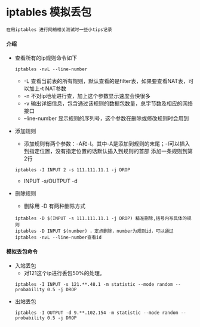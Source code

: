 #  iptables 模拟丢包

```
在用iptables 进行网络相关测试时一些小tips记录
```

#### 介绍
- 查看所有的ip规则命令如下
    ```
    iptables -nvL --line-number
    ```
    - -L 查看当前表的所有规则，默认查看的是filter表，如果要查看NAT表，可以加上-t NAT参数
    - -n 不对ip地址进行查，加上这个参数显示速度会快很多
    - -v 输出详细信息，包含通过该规则的数据包数量，总字节数及相应的网络接口
    - –line-number 显示规则的序列号，这个参数在删除或修改规则时会用到

- 添加规则
    - 添加规则有两个参数：-A和-I。其中-A是添加到规则的末尾；-I可以插入到指定位置，没有指定位置的话默认插入到规则的首部
    添加一条规则到第2行
    ```
    iptables -I INPUT 2 -s 111.111.11.1 -j DROP
    ```
    - INPUT -s/OUTPUT -d

- 删除规则
    - 删除用 -D 有两种删除方式
    ```
    iptables -D $(INPUT -s 111.111.11.1 -j DROP) 精准删除,括号内写具体的规则
    iptables -D INPUT $(number) ，定点删除，number为规则id，可以通过iptables -nvL --line-number查看id
    ```
  
#### 模拟丢包命令

- 入站丢包
    - 对121这个ip进行丢包50%的处理。
    ```
    iptables -I INPUT -s 121.**.48.1 -m statistic --mode random --probability 0.5 -j DROP 
    ```
- 出站丢包
    ```
    iptables -I OUTPUT -d 9.**.102.154 -m statistic --mode random --probability 0.5 -j DROP
    ```